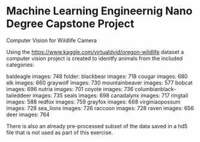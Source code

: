 # Machine Learning Engineernig Nano Degree Capstone Project

Computer Vision for Wildlife Camera

Using the https://www.kaggle.com/virtualdvid/oregon-wildlife dataset a computer vision project is created to idenitfy 
animals from the included categories:

baldeagle images: 748 folder: blackbear images: 718
cougar images: 680
elk images: 660
graywolf images: 730 
mountainbeaver images: 577
bobcat images: 696
nutria images: 701
coyote images: 736
columbianblack-taileddeer images: 735
seals images: 698
canadalynx images: 717 
ringtail images: 588 
redfox images: 759
grayfox images: 668 
virginiaopossum images: 728
sea_lions images: 726
raccoon images: 728
raven images: 656
deer images: 764

There is also an already pre-processed subset of the data saved in a hd5 file that is not used as part of this exercise.
